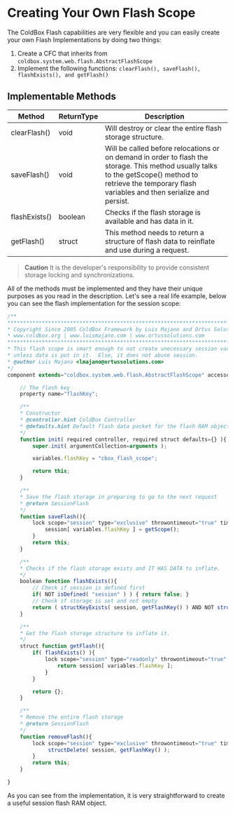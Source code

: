 # Creating Your Own Flash Scope

The ColdBox Flash capabilities are very flexible and you can easily create your own Flash Implementations by doing two things:

1. Create a CFC that inherits from `coldbox.system.web.flash.AbstractFlashScope`
2. Implement the following functions: `clearFlash(), saveFlash(), flashExists(), and getFlash()`

## Implementable Methods

| Method | ReturnType | Description |
| --- | --- | --- |
| clearFlash\(\) | void | Will destroy or clear the entire flash storage structure. |
| saveFlash\(\) | void | Will be called before relocations or on demand in order to flash the storage. This method usually talks to the getScope\(\) method to retrieve the temporary flash variables and then serialize and persist. |
| flashExists\(\) | boolean | Checks if the flash storage is available and has data in it. |
| getFlash\(\) | struct | This method needs to return a structure of flash data to reinflate and use during a request. |

> **Caution** It is the developer's responsibility to provide consistent storage locking and synchronizations.

All of the methods must be implemented and they have their unique purposes as you read in the description. Let's see a real life example, below you can see the flash implementation for the session scope:

```javascript
/**
*********************************************************************************
* Copyright Since 2005 ColdBox Framework by Luis Majano and Ortus Solutions, Corp
* www.coldbox.org | www.luismajano.com | www.ortussolutions.com
********************************************************************************
* This flash scope is smart enough to not create unecessary session variables
* unless data is put in it.  Else, it does not abuse session.
* @author Luis Majano <lmajano@ortussolutions.com>
*/
component extends="coldbox.system.web.flash.AbstractFlashScope" accessors="true"{

    // The flash key
    property name="flashKey";

    /**
    * Constructor
    * @controller.hint ColdBox Controller
    * @defaults.hint Default flash data packet for the flash RAM object=[scope,properties,inflateToRC,inflateToPRC,autoPurge,autoSave]
    */
    function init( required controller, required struct defaults={} ){
        super.init( argumentCollection=arguments );

        variables.flashKey = "cbox_flash_scope";

        return this;
    }

    /**
    * Save the flash storage in preparing to go to the next request
    * @return SessionFlash
    */
    function saveFlash(){
        lock scope="session" type="exclusive" throwontimeout="true" timeout="20"{
            session[ variables.flashKey ] = getScope();
        }
        return this;
    }

    /**
    * Checks if the flash storage exists and IT HAS DATA to inflate.
    */
    boolean function flashExists(){
        // Check if session is defined first
        if( NOT isDefined( "session" ) ) { return false; }
        // Check if storage is set and not empty
        return ( structKeyExists( session, getFlashKey() ) AND NOT structIsEmpty( session[ getFlashKey() ] ) );
    }

    /**
    * Get the flash storage structure to inflate it.
    */
    struct function getFlash(){
        if( flashExists() ){
            lock scope="session" type="readonly" throwontimeout="true" timeout="20"{
                return session[ variables.flashKey ];
            }
        }

        return {};
    }

    /**
    * Remove the entire flash storage
    * @return SessionFlash
    */
    function removeFlash(){
        lock scope="session" type="exclusive" throwontimeout="true" timeout="20"{
             structDelete( session, getFlashKey() );
        }
        return this;
    }

}
```

As you can see from the implementation, it is very straightforward to create a useful session flash RAM object.

